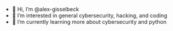 - 👋 Hi, I’m @alex-gisselbeck
- 👀 I’m interested in general cybersecurity, hacking, and coding
- 🌱 I’m currently learning more about cybersecurity and python

<!---
alex-gisselbeck/alex-gisselbeck is a ✨ special ✨ repository because its `README.md` (this file) appears on your GitHub profile.
You can click the Preview link to take a look at your changes.
--->
